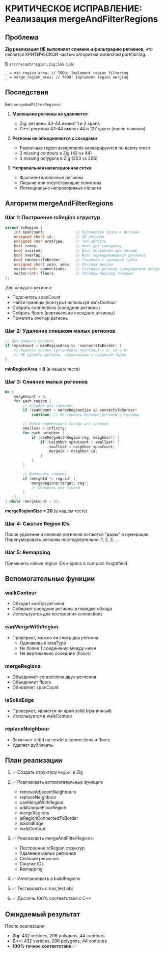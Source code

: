 # КРИТИЧЕСКОЕ ИСПРАВЛЕНИЕ: Реализация mergeAndFilterRegions

## Проблема

**Zig реализация НЕ выполняет слияние и фильтрацию регионов**, что является КРИТИЧЕСКОЙ частью алгоритма watershed partitioning.

В `src/recast/region.zig:565-566`:
```zig
_ = min_region_area; // TODO: Implement region filtering
_ = merge_region_area; // TODO: Implement region merging
```

## Последствия

Без `mergeAndFilterRegions`:

1. **Маленькие регионы не удаляются**
   - Zig: регионы 43-44 имеют 1 и 2 spans
   - C++: регионы 43-44 имеют 44 и 127 spans (после слияния)

2. **Регионы не объединяются с соседями**
   - Различные region assignments каскадируются по всему mesh
   - 2 missing contours в Zig (42 vs 44)
   - 3 missing polygons в Zig (203 vs 206)

3. **Неправильная навигационная сетка**
   - Фрагментированные регионы
   - Лишние или отсутствующие полигоны
   - Потенциально непроходимые области

## Алгоритм mergeAndFilterRegions

### Шаг 1: Построение rcRegion структур

```cpp
struct rcRegion {
    int spanCount;              // Количество spans в регионе
    unsigned short id;          // ID региона
    unsigned char areaType;     // Тип области
    bool remap;                 // Флаг для remapping
    bool visited;               // Флаг посещения при обходе
    bool overlap;               // Флаг перекрывающихся регионов
    bool connectsToBorder;      // Соединен с границей тайла
    unsigned short ymin, ymax;  // Min/max высоты
    vector<int> connections;    // Соседние регионы (упорядочены вокруг контура)
    vector<int> floors;         // Регионы под/над текущим
};
```

Для каждого региона:
- Подсчитать spanCount
- Найти границы (контуры) используя walkContour
- Собрать connections (соседние регионы)
- Собрать floors (вертикально соседние регионы)
- Пометить overlap регионы

### Шаг 2: Удаление слишком малых регионов

```cpp
// Для каждого региона
if (spanCount < minRegionArea && !connectsToBorder) {
    // Удалить регион (установить spanCount = 0, id = 0)
    // НЕ удалять регионы, соединенные с границей тайла
}
```

**minRegionArea = 8** (в нашем тесте)

### Шаг 3: Слияние малых регионов

```cpp
do {
    mergeCount = 0;
    for each region {
        // Условие для слияния:
        if (spanCount > mergeRegionSize && connectsToBorder)
            continue; // Не сливать большие регионы у границы

        // Найти наименьшего соседа для слияния
        smallest = infinity;
        for each neighbor {
            if (canMergeWithRegion(reg, neighbor)) {
                if (neighbor.spanCount < smallest) {
                    smallest = neighbor.spanCount;
                    mergeId = neighbor.id;
                }
            }
        }

        // Выполнить слияние
        if (mergeId != reg.id) {
            mergeRegions(target, reg);
            // Обновить все ссылки
        }
    }
} while (mergeCount > 0);
```

**mergeRegionSize = 20** (в нашем тесте)

### Шаг 4: Сжатие Region IDs

После удаления и слияния регионов остаются "дыры" в нумерации.
Перенумеровать регионы последовательно: 1, 2, 3, ...

### Шаг 5: Remapping

Применить новые region IDs к spans в compact heightfield.

## Вспомогательные функции

### walkContour
- Обходит контур региона
- Собирает соседние регионы в порядке обхода
- Используется для построения connections

### canMergeWithRegion
- Проверяет, можно ли слить два региона:
  - Одинаковый areaType
  - Не более 1 соединения между ними
  - Не вертикально соседние (floors)

### mergeRegions
- Объединяет connections двух регионов
- Объединяет floors
- Обновляет spanCount

### isSolidEdge
- Проверяет, является ли край solid (граничный)
- Используется в walkContour

### replaceNeighbour
- Заменяет oldId на newId в connections и floors
- Удаляет дубликаты

## План реализации

1. ✅ Создать структуру `Region` в Zig
2. ✅ Реализовать вспомогательные функции:
   - removeAdjacentNeighbours
   - replaceNeighbour
   - canMergeWithRegion
   - addUniqueFloorRegion
   - mergeRegions
   - isRegionConnectedToBorder
   - isSolidEdge
   - walkContour

3. ✅ Реализовать mergeAndFilterRegions:
   - Построение rcRegion структур
   - Удаление малых регионов
   - Слияние регионов
   - Сжатие IDs
   - Remapping

4. ✅ Интегрировать в buildRegions
5. ✅ Тестировать с nav_test.obj
6. ✅ Достичь 100% соответствия с C++

## Ожидаемый результат

После реализации:
- **Zig**: 432 vertices, 206 polygons, 44 contours
- **C++**: 432 vertices, 206 polygons, 44 contours
- **100% точное соответствие** ✅
